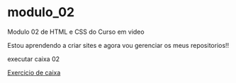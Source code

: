 # modulo_02
 Modulo 02 de HTML e CSS do Curso em video

 Estou aprendendo a criar sites e agora vou gerenciar os meus repositorios!!

executar caixa 02

 <a href="https://allansales03.github.io/modulo_02/caixa02">Exercicio de caixa</a> 
